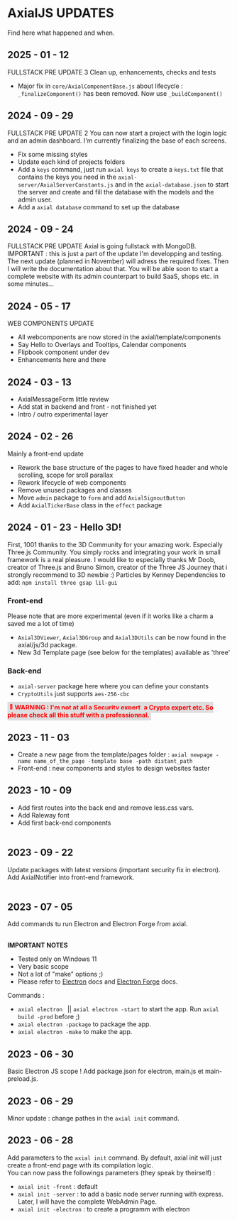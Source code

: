 # AxialJS UPDATES

Find here what happened and when.

## 2025 - 01 - 12
FULLSTACK PRE UPDATE 3
Clean up, enhancements, checks and tests
* Major fix in ```core/AxialComponentBase.js``` about lifecycle : ```_finalizeComponent()``` has been removed. Now use ```_buildComponent()```

## 2024 - 09 - 29
FULLSTACK PRE UPDATE 2
You can now start a project with the login logic and an admin dashboard.
I'm currently finalizing the base of each screens.
* Fix some missing styles
* Update each kind of projects folders
* Add a ```keys``` command, just run ```axial keys``` to create a ```keys.txt``` file that contains the keys you need in the ```axial-server/AxialServerConstants.js``` and in the ```axial-database.json``` to start the server and create and fill the database with the models and the admin user.
* Add a ```axial database``` command to set up the database

## 2024 - 09 - 24
FULLSTACK PRE UPDATE
Axial is going fullstack with MongoDB. IMPORTANT : this is just a part of the update I'm developping and testing.
The next update (planned in November) will adress the required fixes. Then I will write the documentation about that.
You will be able soon to start a complete website with its admin counterpart to build SaaS, shops etc. in some minutes...

## 2024 - 05 - 17
WEB COMPONENTS UPDATE
* All webcomponents are now stored in the axial/template/components
* Say Hello to Overlays and Tooltips, Calendar components
* Flipbook component under dev
* Enhancements here and there

## 2024 - 03 - 13 

* AxialMessageForm little review
* Add stat in backend and front  - not finished yet
* Intro / outro experimental layer

## 2024 - 02 - 26 
Mainly a front-end update
* Rework the base structure of the pages to have fixed header and whole scrolling, scope for sroll parallax
* Rework lifecycle of web components
* Remove unused packages and classes
* Move ```admin``` package to ```form``` and add ```AxialSignoutButton```
* Add ```AxialTickerBase``` class in the ```effect``` package

## 2024 - 01 - 23 - Hello 3D!
First, 1001 thanks to the 3D Community for your amazing work. Especially Three.js Community. You simply rocks and integrating your work in small framework is a real pleasure.
I would like to especially thanks Mr Doob, creator of Three.js and Bruno Simon, creator of the Three JS Journey that i strongly recommend to 3D newbie :)
Particles by Kenney
Dependencies to add: ```npm install three gsap lil-gui```

### Front-end
Please note that are more experimental (even if it works like a charm a saved me a lot of time)
* ```Axial3DViewer```, ```Axial3DGroup``` and ```Axial3DUtils``` can be now found in the axial/js/3d package.
* New 3d Template page (see below for the templates) available as 'three'

### Back-end
* ```axial-server``` package here where you can define your constants
* ```CryptoUtils``` just supports ```aes-256-cbc```

<span style="color: #f00; background-color: #dedede; padding: 4px; font-weight: bold; border-radius: 3px;">&#128680; WARNING : I'm not at all a Security expert, a Crypto expert etc. So please check all this stuff with a professionnal.</span>

## 2023 - 11 - 03
* Create a new page from the template/pages folder : ```axial newpage -name name_of_the_page -template base -path distant_path```
* Front-end : new components and styles to design websites faster

## 2023 - 10 - 09

* Add first routes into the back end and remove less.css vars.
* Add Raleway font
* Add first back-end components<br><br>


## 2023 - 09 - 22

Update packages with latest versions (important security fix in electron).<br>
Add AxialNotifier into front-end framework.<br><br>

## 2023 - 07 - 05

Add commands tu run Electron and Electron Forge from axial.<br><br>

**IMPORTANT NOTES** 
* Tested only on Windows 11
* Very basic scope
* Not a lot of "make" options ;)
* Please refer to [Electron](https://www.electronjs.org/) docs and [Electron Forge](https://www.electronforge.io/) docs.<br>

Commands :<br>

* ```axial electron ``` || ```axial electron -start``` to start the app. Run ```axial build -prod``` before ;)
* ```axial electron -package``` to package the app.
* ```axial electron -make``` to make the app. 

## 2023 - 06 - 30

Basic Electron JS scope ! Add package.json for electron, main.js et main-preload.js.

## 2023 - 06 - 29

Minor update : change pathes in the ```axial init``` command.

## 2023 - 06 - 28 

Add parameters to the ```axial init``` command. By default, axial init will just create a front-end page with its compilation logic.<br>
You can now pass the followings parameters (they speak by theirself) :
* ```axial init -front``` : default
* ```axial init -server``` : to add a basic node server running with express. Later, I will have the complete WebAdmin Page.
* ```axial init -electron``` : to create a programm with electron